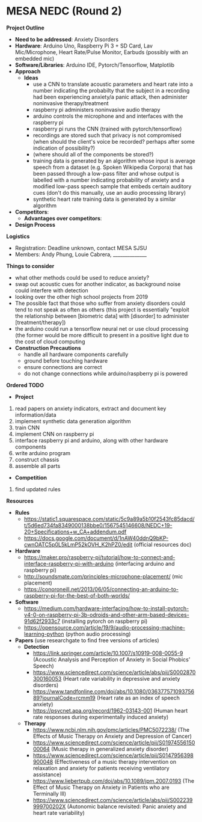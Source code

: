 # MESA NEDC (Round 2)
**Project Outline**
  - **Need to be addressed**: Anxiety Disorders
  - **Hardware**: Arduino Uno, Raspberry Pi 3 + SD Card, Lav Mic/Microphone, Heart Rate/Pulse Monitor, Earbuds (possibly with an embedded mic)
  - **Software/Libraries**: Arduino IDE, Pytorch/Tensorflow, Matplotlib
  - **Approach**
    - **Ideas**
      - use a CNN to translate acoustic parameters and heart rate into a number indicating the probabilty that the subject in a recording had been experiencing anxiety/a panic attack, then administer noninvasive therapy/treatment
      - raspberry pi administers noninvasive audio therapy 
      - arduino controls the microphone and and interfaces with the raspberry pi
      - raspberry pi runs the CNN (trained with pytorch/tensorflow)
      - recordings are stored such that privacy is not compromised (when should the client's voice be recorded? perhaps after some indication of possibility?)
      - (where should all of the components be stored?)
      - training data is generated by an algorithm whose input is average speech from a dataset (e.g. Spoken Wikipedia Corpora) that has been passed through a low-pass filter and whose output is labelled with a number indicating probability of anxiety and a modified low-pass speech sample that embeds certain auditory cues (don't do this manually, use an audio processing library)
      - synthetic heart rate training data is generated by a similar algorithm
  - **Competitors**:
    - **Advantages over competitors**:
  - **Design Process**
  
**Logistics**
  - Registration: Deadline unknown, contact MESA SJSU
  - Members: Andy Phung, Louie Cabrera, ______________
      
**Things to consider**
  - what other methods could be used to reduce anxiety?
  - swap out acoustic cues for another indicator, as background noise could interfere with detection
  - looking over the other high school projects from 2019
  - The possible fact that those who suffer from anxiety disorders could tend to not speak as often as others (this project is essentially "exploit the relationship between [biometric data] with [disorder] to administer [treatment/therapy])
  - the arduino could run a tensorflow neural net or use cloud processing (the former would be more difficult to present in a positive light due to the cost of cloud computing
  - **Construction Precautions**
    - handle all hardware components carefully
    - ground before touching hardware
    - ensure connections are correct
    - do not change connections while arduino/raspberry pi is powered
    
 **Ordered TODO**
 - **Project**
  1. read papers on anxiety indicators, extract and document key information/data
  2. implement synthetic data generation algorithm
  3. train CNN
  4. implement CNN on raspberry pi
  5. interface raspberry pi and arduino, along with other hardware components
  6. write arduino program
  7. construct chassis
  8. assemble all parts
 - **Competition**
  1. find updated rules
  
**Resources**
  - **Rules**
    - https://static1.squarespace.com/static/5c9a89a5b10f2543fc85dacd/t/5d6ed734fa8349000138bbe0/1567545146608/NEDC+19-20+Specifications+w_CA+addendum.pdf
    - https://docs.google.com/document/d/1nAW40ddnQ9bKP-cwnOATC5p0L5kLmP52kOVH_K2hPZ0/edit (official resources doc)
  - **Hardware**
    - https://maker.pro/raspberry-pi/tutorial/how-to-connect-and-interface-raspberry-pi-with-arduino (interfacing arduino and raspberry pi)
    - http://soundsmate.com/principles-microphone-placement/ (mic placement)
    - https://conoroneill.net/2013/06/05/connecting-an-arduino-to-raspberry-pi-for-the-best-of-both-worlds/
  - **Software**
    - https://medium.com/hardware-interfacing/how-to-install-pytorch-v4-0-on-raspberry-pi-3b-odroids-and-other-arm-based-devices-91d62f2933c7 (installing pytorch on raspberry pi)
    - https://opensource.com/article/19/9/audio-processing-machine-learning-python (python audio processing)
  - **Papers** (use researchgate to find free versions of articles)
    - **Detection**
      - https://link.springer.com/article/10.1007/s10919-008-0055-9 (Acoustic Analysis and Perception of Anxiety in Social Phobics’ Speech)
      - https://www.sciencedirect.com/science/article/abs/pii/S0002870300160053 (Heart rate variability in depressive and anxiety disorders)
      - https://www.tandfonline.com/doi/abs/10.1080/03637757109375689?journalCode=rcmm19 (Heart rate as an index of speech anxiety)
      - https://psycnet.apa.org/record/1962-03143-001 (Human heart rate responses during experimentally induced anxiety)
    - **Therapy**
      - https://www.ncbi.nlm.nih.gov/pmc/articles/PMC5072238/ (The Effects of Music Therapy on Anxiety and Depression of Cancer)
      - https://www.sciencedirect.com/science/article/pii/S0197455615000064 (Music therapy in generalized anxiety disorder)
      - https://www.sciencedirect.com/science/article/pii/S0147956398900048 (Effectiveness of a music therapy intervention on relaxation and anxiety for patients receiving ventilatory assistance)
      - https://www.liebertpub.com/doi/abs/10.1089/jpm.2007.0193 (The Effect of Music Therapy on Anxiety in Patients who are Terminally Ill)
      - https://www.sciencedirect.com/science/article/abs/pii/S002239999700202X (Autonomic balance revisited: Panic anxiety and heart rate variability)

  
  
